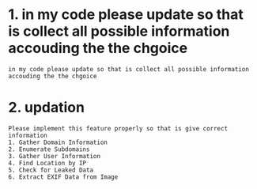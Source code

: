 # 1. in my code please update so that is collect all possible information accouding the the chgoice 
```
in my code please update so that is collect all possible information accouding the the chgoice
```


# 2. updation 
```
Please implement this feature properly so that is give correct information 
1. Gather Domain Information
2. Enumerate Subdomains
3. Gather User Information
4. Find Location by IP
5. Check for Leaked Data
6. Extract EXIF Data from Image
```
